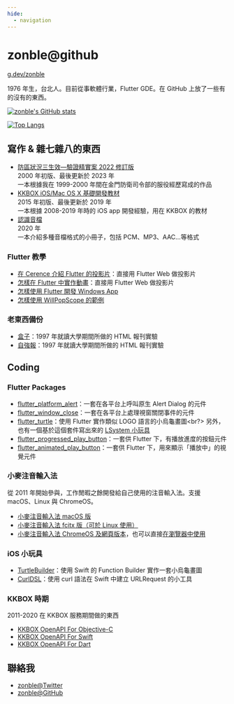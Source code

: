 ```yaml
---
hide:
  - navigation
---
```


# zonble@github

[g.dev/zonble](https://g.dev/zonble)

1976 年生，台北人。目前從事軟體行業，Flutter GDE。在 GitHub 上放了一些有的沒有的東西。

[![zonble's GitHub stats](https://github-readme-stats.vercel.app/api?username=zonble)](https://github.com/zonble/github-readme-stats)

[![Top Langs](https://github-readme-stats.vercel.app/api/top-langs/?username=zonble&layout=compact)](https://github.com/zonble/github-readme-stats)

## 寫作 & 雜七雜八的東西

- [防區狀況三生效—驗證精實案 2022 修訂版](https://zonble.github.io/zk3/)<br/>
  2000 年初版、最後更新於 2023 年<br/>
  一本根據我在 1999-2000 年間在金門防衛司令部的服役經歷寫成的作品
- [KKBOX iOS/Mac OS X 基礎開發教材](https://kkbox.github.io/kkbox-ios-dev/)<br/>
  2015 年初版、最後更新於 2019 年<br/>
  一本根據 2008-2019 年時的 iOS app 開發經驗，用在 KKBOX 的教材
- [認識音檔](https://zonble.github.io/understanding_audio_files/)<br/>
  2020 年<br/>
  一本介紹多種音檔格式的小冊子，包括 PCM、MP3、AAC…等格式

### Flutter 教學

- [在 Cerence 介紹 Flutter 的投影片](https://zonble.github.io/cerence_slide/)：直接用 Flutter Web 做投影片
- [怎樣在 Flutter 中實作動畫](https://zonble.github.io/flutter_animation_slide/#/)：直接用 Flutter Web 做投影片
- [怎樣使用 Flutter 開發 Windows App](https://zonble.github.io/flutter_windows_app_dev_slide/)
- [怎樣使用 WillPopScope 的範例](https://zonble.github.io/willpopscope_demo/)

### 老東西備份

- [盒子](https://zonble.github.io/nccubox/)：1997 年就讀大學期間所做的 HTML 報刊實驗
- [自強報](https://zonble.github.io/nccustrive/)：1997 年就讀大學期間所做的 HTML 報刊實驗

## Coding

### Flutter Packages

- [flutter_platform_alert](https://github.com/zonble/flutter_platform_alert)：一套在各平台上呼叫原生 Alert Dialog 的元件
- [flutter_window_close](https://github.com/zonble/flutter_window_close)：一套在各平台上處理視窗關閉事件的元件
- [flutter_turtle](https://github.com/zonble/flutter_turtle)：使用 Flutter 實作類似 LOGO 語言的小烏龜畫圖<br?>
  另外，也有一個基於這個套件寫出來的 [LSystem 小玩具](https://zonble.github.io/flutter_lsystem/)
- [flutter_progressed_play_button](https://github.com/zonble/flutter_progressed_play_button)：一套供 Flutter 下，有播放進度的按鈕元件
- [flutter_animated_play_button](https://github.com/zonble/flutter_animated_play_button)：一套供 Flutter 下，用來顯示「播放中」的視覺元件

### 小麥注音輸入法

從 2011 年開始參與，工作閒暇之餘開發給自己使用的注音輸入法。支援 macOS、Linux 與 ChromeOS。

- [小麥注音輸入法 macOS 版](https://github.com/openvanilla/McBopomofo)
- [小麥注音輸入法 fcitx 版（可於 Linux 使用）](https://github.com/openvanilla/fcitx5-mcbopomofo)
- [小麥注音輸入法 ChromeOS 及網頁版本](https://github.com/openvanilla/McBopomofoWeb)，也可以直接[在瀏覽器中使用](https://openvanilla.github.io/McBopomofoWeb/)

### iOS 小玩具

- [TurtleBuilder](https://github.com/zonble/TurtleBuilder)：使用 Swift 的 Function Builder 實作一套小烏龜畫圖
- [CurlDSL](https://github.com/zonble/CurlDSL)：使用 curl 語法在 Swift 中建立 URLRequest 的小工具

### KKBOX 時期

2011-2020 在 KKBOX 服務期間做的東西

- [KKBOX OpenAPI For Objective-C](https://github.com/KKBOX/OpenAPI-ObjectiveC)
- [KKBOX OpenAPI For Swift](https://github.com/KKBOX/OpenAPI-Swift)
- [KKBOX OpenAPI For Dart](https://github.com/KKBOX/OpenAPI-Dart)

## 聯絡我

- [zonble@Twitter](https://twitter.com/zonble)
- [zonble@GitHub](https://github.com/zonble)

